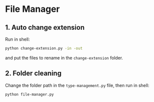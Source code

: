 # File Manager


## 1. Auto change extension

Run in shell:
```bash
python change-extension.py -in -out
```
and put the files to rename in the `change-extension` folder.

## 2. Folder cleaning

Change the folder path in the `type-management.py` file, then run in shell:
```bash
python file-manager.py
```
